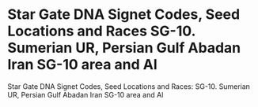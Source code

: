# Star Gate DNA Signet Codes, Seed Locations and Races SG-10.  Sumerian UR, Persian Gulf Abadan Iran SG-10 area and Al

Star Gate DNA Signet Codes, Seed Locations and Races: SG-10.  Sumerian UR, Persian Gulf Abadan Iran SG-10 area and Al